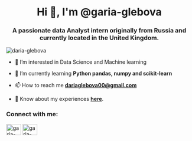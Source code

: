 <h1 align="center">Hi 👋, I'm @garia-glebova</h1>
<h3 align="center">A passionate data Analyst intern originally from Russia and currently located in the United Kingdom.</h3>

<p align="left"> <img src="https://komarev.com/ghpvc/?username=daria-glebova&label=Profile%20views&color=0e75b6&style=flat" alt="daria-glebova" /> </p>

- 👀 I’m interested in Data Science and Machine learning

- 🌱 I’m currently learning **Python pandas, numpy and scikit-learn**

- 📫 How to reach me **dariaglebova00@gmail.com**

- 📄 Know about my experiences [**here**](https://drive.google.com/file/d/1Uz8kgUmaEEh8CzucgUfebrv2c84r1yLN/view?usp=sharing).

<h3 align="left">Connect with me:</h3>
<p align="left">
<a href="https://linkedin.com/in/garia-glebova" target="blank"><img align="center" src="https://raw.githubusercontent.com/rahuldkjain/github-profile-readme-generator/master/src/images/icons/Social/linked-in-alt.svg" alt="garia-glebova" height="30" width="40" /></a>
<a href="https://kaggle.com/garia-glebova" target="blank"><img align="center" src="https://raw.githubusercontent.com/rahuldkjain/github-profile-readme-generator/master/src/images/icons/Social/kaggle.svg" alt="garia-glebova" height="30" width="40" /></a>
</p>
